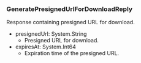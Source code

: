 ### GeneratePresignedUrlForDownloadReply
Response containing presigned URL for download.

- presignedUrl: System.String
  - Presigned URL for download.
- expiresAt: System.Int64
  - Expiration time of the presigned URL.
